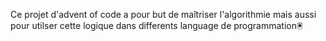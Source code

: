 Ce projet d'advent of code a pour but de maîtriser l'algorithmie mais aussi pour utilser cette logique dans differents language de programmation🖲️
